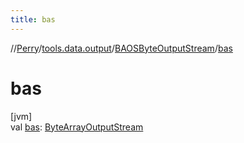 ```yaml
---
title: bas
---
```

//[Perry](../../../index.html)/[tools.data.output](../index.html)/[BAOSByteOutputStream](index.html)/[bas](bas.html)



# bas



[jvm]\
val [bas](bas.html): [ByteArrayOutputStream](https://docs.oracle.com/javase/8/docs/api/java/io/ByteArrayOutputStream.html)




